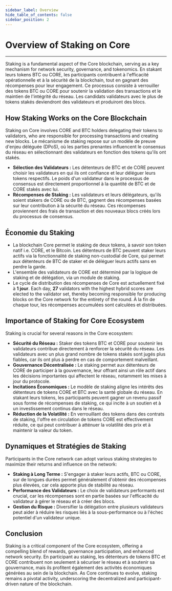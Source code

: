 ```yaml
---
sidebar_label: Overview
hide_table_of_contents: false
sidebar_position: 2
---
```


# Overview of Staking on Core

---

Staking is a fundamental aspect of the Core blockchain, serving as a key mechanism for network security, governance, and tokenomics. En stakant leurs tokens BTC ou CORE, les participants contribuent à l'efficacité opérationnelle et à la sécurité de la blockchain, tout en gagnant des récompenses pour leur engagement. Ce processus consiste à verrouiller des tokens BTC ou CORE pour soutenir la validation des transactions et le maintien de l'intégrité du réseau. Les candidats validateurs avec le plus de tokens stakés deviendront des validateurs et produiront des blocs.

## How Staking Works on the Core Blockchain

Staking on Core involves CORE and BTC holders delegating their tokens to validators, who are responsible for processing transactions and creating new blocks. Le mécanisme de staking repose sur un modèle de preuve d'enjeu déléguée (DPoS), où les parties prenantes influencent le consensus du réseau en sélectionnant des validateurs en fonction des tokens qu'ils ont stakés.

- **Sélection des Validateurs :** Les détenteurs de BTC et de CORE peuvent choisir les validateurs en qui ils ont confiance et leur déléguer leurs tokens respectifs. Le poids d'un validateur dans le processus de consensus est directement proportionnel à la quantité de BTC et de CORE stakés avec lui.
- **Récompenses de Staking :** Les validateurs et leurs délégateurs, qu'ils soient stakers de CORE ou de BTC, gagnent des récompenses basées sur leur contribution à la sécurité du réseau. Ces récompenses proviennent des frais de transaction et des nouveaux blocs créés lors du processus de consensus.

## Économie du Staking

- La blockchain Core permet le staking de deux tokens, à savoir son token natif i.e. CORE, et le Bitcoin. Les détenteurs de BTC peuvent staker leurs actifs via la fonctionnalité de staking non-custodial de Core, qui permet aux détenteurs de BTC de staker et de déléguer leurs actifs sans en perdre la garde.
- L'ensemble des validateurs de CORE est déterminé par la logique de staking et de délégation, via un module de staking.
- Le cycle de distribution des récompenses de Core est actuellement fixé à **1 jour**. Each day, **27** validators with the highest hybrid scores are elected to the validator set, thereby becoming responsible for producing blocks on the Core network for the entirety of the round. À la fin de chaque tour, les récompenses accumulées sont calculées et distribuées.

## Importance of Staking for Core Ecosystem

Staking is crucial for several reasons in the Core ecosystem:

- **Sécurité du Réseau :** Staker des tokens BTC et CORE pour soutenir les validateurs contribue directement à renforcer la sécurité du réseau. Les validateurs avec un plus grand nombre de tokens stakés sont jugés plus fiables, car ils ont plus à perdre en cas de comportement malveillant.
- **Gouvernance Décentralisée :** Le staking permet aux détenteurs de CORE de participer à la gouvernance, leur offrant ainsi un rôle actif dans les décisions importantes qui affectent le réseau, notamment les mises à jour du protocole.
- **Incitations Économiques :** Le modèle de staking aligne les intérêts des détenteurs de tokens CORE et BTC avec la santé globale du réseau. En stakant leurs tokens, les participants peuvent gagner un revenu passif sous forme de récompenses de staking, ce qui incite à un soutien et à un investissement continus dans le réseau.
- **Réduction de la Volatilité :** En verrouillant des tokens dans des contrats de staking, l'offre en circulation de tokens CORE est effectivement réduite, ce qui peut contribuer à atténuer la volatilité des prix et à maintenir la valeur du token.

## Dynamiques et Stratégies de Staking

Participants in the Core network can adopt various staking strategies to maximize their returns and influence on the network:

- **Staking à Long Terme :** S'engager à staker leurs actifs, BTC ou CORE, sur de longues durées permet généralement d'obtenir des récompenses plus élevées, car cela apporte plus de stabilité au réseau.
- **Performance des Validateurs :** Le choix de validateurs performants est crucial, car les récompenses sont en partie basées sur l'efficacité du validateur à gérer le réseau et à créer des blocs.
- **Gestion du Risque :** Diversifier la délégation entre plusieurs validateurs peut aider à réduire les risques liés à la sous-performance ou à l'échec potentiel d'un validateur unique.

## Conclusion

Staking is a critical component of the Core ecosystem, offering a compelling blend of rewards, governance participation, and enhanced network security. En participant au staking, les détenteurs de tokens BTC et CORE contribuent non seulement à sécuriser le réseau et à soutenir sa gouvernance, mais ils profitent également des activités économiques générées au sein de la blockchain. As Core continues to evolve, staking remains a pivotal activity, underscoring the decentralized and participant-driven nature of the blockchain.

